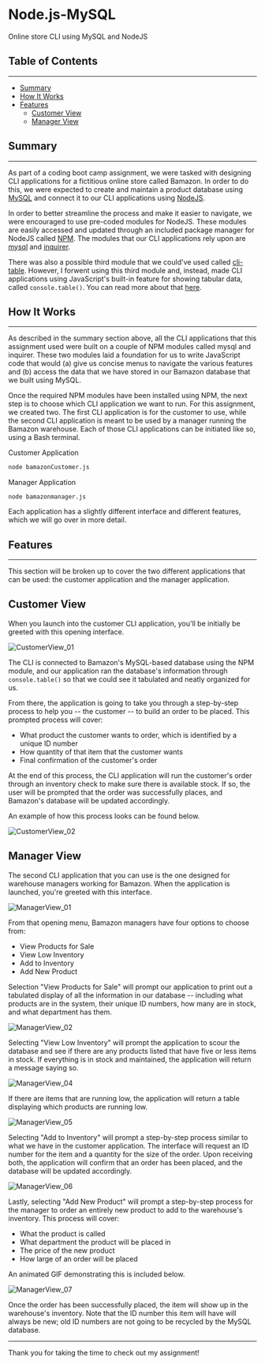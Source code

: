 # Node.js-MySQL
Online store CLI using MySQL and NodeJS

## Table of Contents
-----
- [Summary](#summary)
- [How It Works](#how-it-works)
- [Features](#features)
    - [Customer View](#customer-view)
    - [Manager View](#manager-view)

## Summary
-----
As part of a coding boot camp assignment, we were tasked with designing CLI applications for a fictitious online store called Bamazon. In order to do this, we were expected to create and maintain a product database using [MySQL](https://www.mysql.com/) and connect it to our CLI applications using [NodeJS](https://nodejs.org/en/).

In order to better streamline the process and make it easier to navigate, we were encouraged to use pre-coded modules for NodeJS. These modules are easily accessed and updated through an included package manager for NodeJS called [NPM](https://www.npmjs.com/). The modules that our CLI applications rely upon are [mysql](https://www.npmjs.com/package/mysql) and [inquirer](https://www.npmjs.com/package/inquirer).

There was also a possible third module that we could've used called [cli-table](https://www.npmjs.com/package/cli-table). However, I forwent using this third module and, instead, made CLI applications using JavaScript's built-in feature for showing tabular data, called `console.table()`. You can read more about that [here](https://developer.mozilla.org/en-US/docs/Web/API/Console/table).

## How It Works
-----
As described in the summary section above, all the CLI applications that this assignment used were built on a couple of NPM modules called mysql and inquirer. These two modules laid a foundation for us to write JavaScript code that would (a) give us concise menus to navigate the various features and (b) access the data that we have stored in our Bamazon database that we built using MySQL.

Once the required NPM modules have been installed using NPM, the next step is to choose which CLI application we want to run. For this assignment, we created two. The first CLI application is for the customer to use, while the second CLI application is meant to be used by a manager running the Bamazon warehouse. Each of those CLI applications can be initiated like so, using a Bash terminal.

Customer Application
```bash
node bamazonCustomer.js
```

Manager Application
```
node bamazonmanager.js
```

Each application has a slightly different interface and different features, which we will go over in more detail.

## Features
---
This section will be broken up to cover the two different applications that can be used: the customer application and the manager application.

## Customer View

When you launch into the customer CLI application, you'll be initially be greeted with this opening interface.

![CustomerView_01](https://bking1989.github.io/Node.js-MySQL/images/image_01.png)

The CLI is connected to Bamazon's MySQL-based database using the NPM module, and our application ran the database's information through `console.table()` so that we could see it tabulated and neatly organized for us.

From there, the application is going to take you through a step-by-step process to help you -- the customer -- to build an order to be placed. This prompted process will cover:
- What product the customer wants to order, which is identified by a unique ID number
- How quantity of that item that the customer wants
- Final confirmation of the customer's order

At the end of this process, the CLI application will run the customer's order through an inventory check to make sure there is available stock. If so, the user will be prompted that the order was successfully places, and Bamazon's database will be updated accordingly.

An example of how this process looks can be found below.

![CustomerView_02](https://bking1989.github.io/Node.js-MySQL/images/customerOrder.gif)

## Manager View

The second CLI application that you can use is the one designed for warehouse managers working for Bamazon. When the application is launched, you're greeted with this interface.

![ManagerView_01](https://bking1989.github.io/Node.js-MySQL/images/image_02.png)

From that opening menu, Bamazon managers have four options to choose from:
- View Products for Sale
- View Low Inventory
- Add to Inventory
- Add New Product

Selection "View Products for Sale" will prompt our application to print out a tabulated display of all the information in our database -- including what products are in the system, their unique ID numbers, how many are in stock, and what department has them.

![ManagerView_02](https://bking1989.github.io/Node.js-MySQL/images/image_03.png)

Selecting "View Low Inventory" will prompt the application to scour the database and see if there are any products listed that have five or less items in stock. If everything is in stock and maintained, the application will return a message saying so.

![ManagerView_04](https://bking1989.github.io/Node.js-MySQL/images/image_04.png)

If there are items that are running low, the application will return a table displaying which products are running low.

![ManagerView_05](https://bking1989.github.io/Node.js-MySQL/images/image_05.png)

Selecting "Add to Inventory" will prompt a step-by-step process similar to what we have in the customer application. The interface will request an ID number for the item and a quantity for the size of the order. Upon receiving both, the application will confirm that an order has been placed, and the database will be updated accordingly.

![ManagerView_06](https://bking1989.github.io/Node.js-MySQL/images/addInventory.gif)

Lastly, selecting "Add New Product" will prompt a step-by-step process for the manager to order an entirely new product to add to the warehouse's inventory. This process will cover:
- What the product is called
- What department the product will be placed in
- The price of the new product
- How large of an order will be placed

An animated GIF demonstrating this is included below.

![ManagerView_07](https://bking1989.github.io/Node.js-MySQL/images/addProduct.gif)

Once the order has been successfully placed, the item will show up in the warehouse's inventory. Note that the ID number this item will have will always be new; old ID numbers are not going to be recycled by the MySQL database.

---

Thank you for taking the time to check out my assignment!